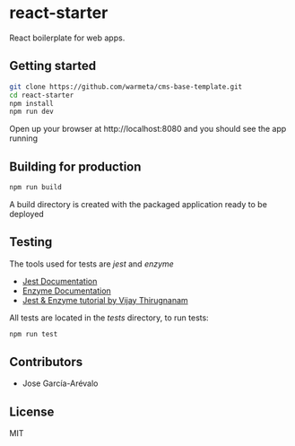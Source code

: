 # react-starter

React boilerplate for web apps.

## Getting started

```sh
git clone https://github.com/warmeta/cms-base-template.git
cd react-starter
npm install
npm run dev
```

Open up your browser at http://localhost:8080 and you should see
the app running

## Building for production

```sh
npm run build
```

A build directory is created with the packaged application
ready to be deployed

## Testing

The tools used for tests are *jest* and *enzyme*

* [Jest Documentation](https://facebook.github.io/jest/)
* [Enzyme Documentation](http://airbnb.io/enzyme/)
* [Jest & Enzyme tutorial by Vijay Thirugnanam](https://www.codementor.io/vijayst/unit-testing-react-components-jest-or-enzyme-du1087lh8)

All tests are located in the *tests* directory, to
run tests:

```sh
npm run test
```

## Contributors

* Jose García-Arévalo

## License

MIT
